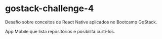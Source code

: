 # gostack-challenge-4
Desafio sobre conceitos de React Native aplicados no Bootcamp GoStack.

App Mobile que lista repositórios e posibilita curti-los.

